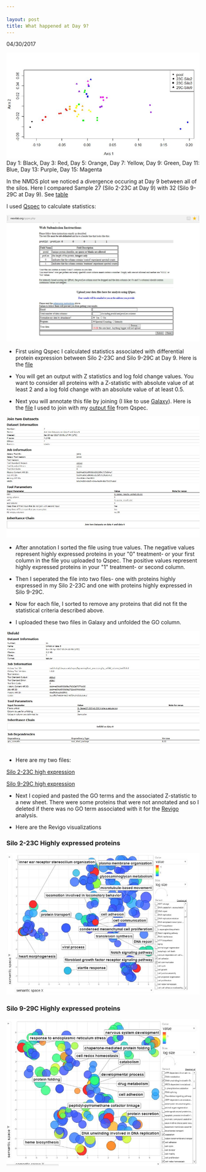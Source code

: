 ```yaml
---

layout: post
title: What happened at Day 9?
---
```


04/30/2017

![im](https://raw.githubusercontent.com/RobertsLab/project-pacific.oyster-larvae/master/DDA_2016/Plots_images/NMDSplot.JPG)
Day 1: Black, Day 3: Red, Day 5: Orange, Day 7: Yellow, Day 9: Green, Day 11: Blue, Day 13: Purple, Day 15: Magenta

In the NMDS plot we noticed a divergence occuring at Day 9 between all of the silos. Here I compared Sample 27 (Silo 2-23C at Day 9) with 32 (Silo 9-29C at Day 9). See [table](https://github.com/RobertsLab/project-pacific.oyster-larvae/blob/master/DDA_2016/Qspec27.32/Qspec27.32DiffProteins_annotated.tabular)

I used [Qspec](http://www.nesvilab.org/qspec.php/) to calculate statistics:

![im](https://raw.githubusercontent.com/RobertsLab/project-pacific.oyster-larvae/master/DDA_2016/Qspec27.32/qspec.JPG)

- First using Qspec I calculated statistics associated with differential protein expression between Silo 2-23C and Silo 9-29C at Day 9. Here is the [file](https://raw.githubusercontent.com/RobertsLab/project-pacific.oyster-larvae/master/DDA_2016/Qspec27.32/Qspec27.32.txt)

- You will get an output with Z statistics and log fold change values. You want to consider all proteins with a Z-statistic with absolute value of at least 2 and a log fold change with an absolute value of at least 0.5.

- Next you will annotate this file by joining (I like to use [Galaxy](https://usegalaxy.org/)). Here is the [file](https://github.com/RobertsLab/project-pacific.oyster-larvae/blob/master/DDA_2016/query_results.txt) I used to join with my [output file](https://github.com/RobertsLab/project-pacific.oyster-larvae/blob/master/DDA_2016/27.32results.txt) from Qspec. 

![im](https://raw.githubusercontent.com/RobertsLab/project-pacific.oyster-larvae/master/DDA_2016/Qspec27.32/Galaxyjoin.JPG)

- After annotation I sorted the file using true values. The negative values represent highly expressed proteins in your "0" treatment- or your first column in the file you uploaded to Qspec. The positive values represent highly expressed proteins in your "1" treatment- or second column.

- Then I seperated the file into two files- one with proteins highly expressed in my Silo 2-23C and one with proteins highly expressed in Silo 9-29C.

- Now for each file, I sorted to remove any proteins that did not fit the statistical criteria described above.

- I uploaded these two files in Galaxy and unfolded the GO column. 

![im](https://raw.githubusercontent.com/RobertsLab/project-pacific.oyster-larvae/master/DDA_2016/Qspec27.32/Galaxyunfold.JPG)

- Here are my two files:

[Silo 2-23C high expression](https://github.com/RobertsLab/project-pacific.oyster-larvae/blob/master/DDA_2016/Qspec27.32/Silo2-23Chighexp_unfold.tabular)

[Silo 9-29C high expression](https://github.com/RobertsLab/project-pacific.oyster-larvae/blob/master/DDA_2016/Qspec27.32/SIlo9-29Chighexp_unfold.tabular)

- Next I copied and pasted the GO terms and the associated Z-statistic to a new sheet. There were some proteins that were not annotated and so I deleted if there was no GO term associated with it for the [Revigo](http://revigo.irb.hr/revigo.jsp) analysis.

- Here are the Revigo visualizations

### Silo 2-23C Highly expressed proteins

![im](https://raw.githubusercontent.com/RobertsLab/project-pacific.oyster-larvae/master/DDA_2016/Qspec27.32/Silo2-23CrevigoHighexp.JPG)


### Silo 9-29C Highly expressed proteins

![im](https://raw.githubusercontent.com/RobertsLab/project-pacific.oyster-larvae/master/DDA_2016/Qspec27.32/Silo9-29CrevigoHighexp.JPG)





